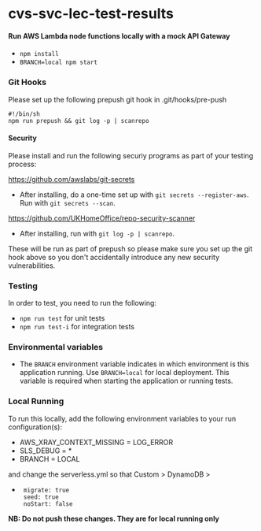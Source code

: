 # cvs-svc-lec-test-results

#### Run AWS Lambda node functions locally with a mock API Gateway
- `npm install`
- `BRANCH=local npm start`

### Git Hooks

Please set up the following prepush git hook in .git/hooks/pre-push

```
#!/bin/sh
npm run prepush && git log -p | scanrepo

```

#### Security

Please install and run the following securiy programs as part of your testing process:

https://github.com/awslabs/git-secrets

- After installing, do a one-time set up with `git secrets --register-aws`. Run with `git secrets --scan`.

https://github.com/UKHomeOffice/repo-security-scanner

- After installing, run with `git log -p | scanrepo`.

These will be run as part of prepush so please make sure you set up the git hook above so you don't accidentally introduce any new security vulnerabilities.

### Testing
In order to test, you need to run the following:
- `npm run test` for unit tests
- `npm run test-i` for integration tests


### Environmental variables

- The `BRANCH` environment variable indicates in which environment is this application running. Use `BRANCH=local` for local deployment. This variable is required when starting the application or running tests.

### Local Running

To run this locally, add the following environment variables to your run configuration(s):
* AWS_XRAY_CONTEXT_MISSING = LOG_ERROR
* SLS_DEBUG = *
* BRANCH = LOCAL

and change the serverless.yml so that Custom > DynamoDB >
*      migrate: true
       seed: true
       noStart: false

**NB: Do not push these changes. They are for local running only**
